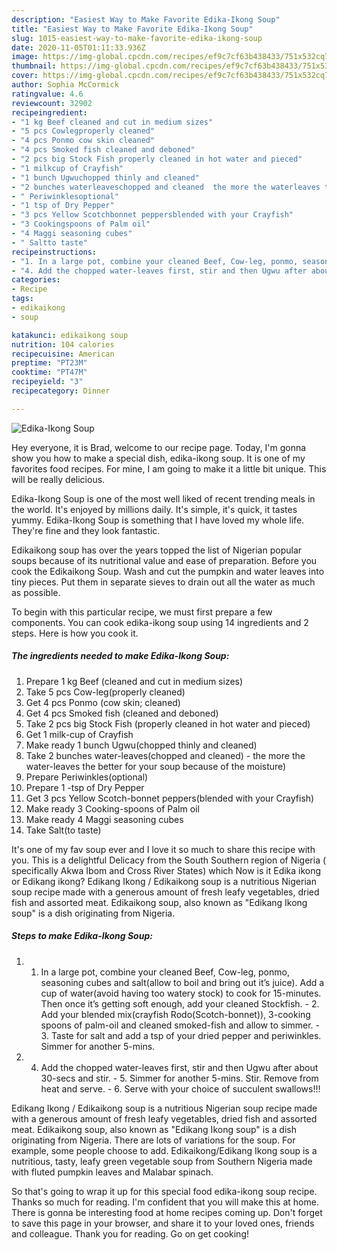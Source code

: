 ```yaml
---
description: "Easiest Way to Make Favorite Edika-Ikong Soup"
title: "Easiest Way to Make Favorite Edika-Ikong Soup"
slug: 1015-easiest-way-to-make-favorite-edika-ikong-soup
date: 2020-11-05T01:11:33.936Z
image: https://img-global.cpcdn.com/recipes/ef9c7cf63b438433/751x532cq70/edika-ikong-soup-recipe-main-photo.jpg
thumbnail: https://img-global.cpcdn.com/recipes/ef9c7cf63b438433/751x532cq70/edika-ikong-soup-recipe-main-photo.jpg
cover: https://img-global.cpcdn.com/recipes/ef9c7cf63b438433/751x532cq70/edika-ikong-soup-recipe-main-photo.jpg
author: Sophia McCormick
ratingvalue: 4.6
reviewcount: 32902
recipeingredient:
- "1 kg Beef cleaned and cut in medium sizes"
- "5 pcs Cowlegproperly cleaned"
- "4 pcs Ponmo cow skin cleaned"
- "4 pcs Smoked fish cleaned and deboned"
- "2 pcs big Stock Fish properly cleaned in hot water and pieced"
- "1 milkcup of Crayfish"
- "1 bunch Ugwuchopped thinly and cleaned"
- "2 bunches waterleaveschopped and cleaned  the more the waterleaves the better for your soup because of the moisture"
- " Periwinklesoptional"
- "1 tsp of Dry Pepper"
- "3 pcs Yellow Scotchbonnet peppersblended with your Crayfish"
- "3 Cookingspoons of Palm oil"
- "4 Maggi seasoning cubes"
- " Saltto taste"
recipeinstructions:
- "1. In a large pot, combine your cleaned Beef, Cow-leg, ponmo, seasoning cubes and salt(allow to boil and bring out it’s juice). Add a cup of water(avoid having too watery stock) to cook for 15-minutes. Then once it’s getting soft enough, add your cleaned Stockfish. 2. Add your blended mix(crayfish Rodo(Scotch-bonnet)), 3-cooking spoons of palm-oil and cleaned smoked-fish and allow to simmer. 3. Taste for salt and add a tsp of your dried pepper and periwinkles. Simmer for another 5-mins."
- "4. Add the chopped water-leaves first, stir and then Ugwu after about 30-secs and stir. 5. Simmer for another 5-mins. Stir. Remove from heat and serve. 6. Serve with your choice of succulent swallows!!!"
categories:
- Recipe
tags:
- edikaikong
- soup

katakunci: edikaikong soup 
nutrition: 104 calories
recipecuisine: American
preptime: "PT23M"
cooktime: "PT47M"
recipeyield: "3"
recipecategory: Dinner

---
```



![Edika-Ikong Soup](https://img-global.cpcdn.com/recipes/ef9c7cf63b438433/751x532cq70/edika-ikong-soup-recipe-main-photo.jpg)

Hey everyone, it is Brad, welcome to our recipe page. Today, I'm gonna show you how to make a special dish, edika-ikong soup. It is one of my favorites food recipes. For mine, I am going to make it a little bit unique. This will be really delicious.

Edika-Ikong Soup is one of the most well liked of recent trending meals in the world. It's enjoyed by millions daily. It's simple, it's quick, it tastes yummy. Edika-Ikong Soup is something that I have loved my whole life. They're fine and they look fantastic.

Edikaikong soup has over the years topped the list of Nigerian popular soups because of its nutritional value and ease of preparation. Before you cook the Edikaikong Soup. Wash and cut the pumpkin and water leaves into tiny pieces. Put them in separate sieves to drain out all the water as much as possible.


To begin with this particular recipe, we must first prepare a few components. You can cook edika-ikong soup using 14 ingredients and 2 steps. Here is how you cook it.

<!--inarticleads1-->

##### The ingredients needed to make Edika-Ikong Soup:

1. Prepare 1 kg Beef (cleaned and cut in medium sizes)
1. Take 5 pcs Cow-leg(properly cleaned)
1. Get 4 pcs Ponmo (cow skin; cleaned)
1. Get 4 pcs Smoked fish (cleaned and deboned)
1. Take 2 pcs big Stock Fish (properly cleaned in hot water and pieced)
1. Get 1 milk-cup of Crayfish
1. Make ready 1 bunch Ugwu(chopped thinly and cleaned)
1. Take 2 bunches water-leaves(chopped and cleaned) - the more the water-leaves the better for your soup because of the moisture)
1. Prepare  Periwinkles(optional)
1. Prepare 1 -tsp of Dry Pepper
1. Get 3 pcs Yellow Scotch-bonnet peppers(blended with your Crayfish)
1. Make ready 3 Cooking-spoons of Palm oil
1. Make ready 4 Maggi seasoning cubes
1. Take  Salt(to taste)


It&#39;s one of my fav soup ever and I love it so much to share this recipe with you. This is a delightful Delicacy from the South Southern region of Nigeria ( specifically Akwa Ibom and Cross River States) which Now is it Edika ikong or Edikang ikong? Edikang Ikong / Edikaikong soup is a nutritious Nigerian soup recipe made with a generous amount of fresh leafy vegetables, dried fish and assorted meat. Edikaikong soup, also known as &#34;Edikang Ikong soup&#34; is a dish originating from Nigeria. 

<!--inarticleads2-->

##### Steps to make Edika-Ikong Soup:

1. 1. In a large pot, combine your cleaned Beef, Cow-leg, ponmo, seasoning cubes and salt(allow to boil and bring out it’s juice). Add a cup of water(avoid having too watery stock) to cook for 15-minutes. Then once it’s getting soft enough, add your cleaned Stockfish. - 2. Add your blended mix(crayfish Rodo(Scotch-bonnet)), 3-cooking spoons of palm-oil and cleaned smoked-fish and allow to simmer. - 3. Taste for salt and add a tsp of your dried pepper and periwinkles. Simmer for another 5-mins.
1. 4. Add the chopped water-leaves first, stir and then Ugwu after about 30-secs and stir. - 5. Simmer for another 5-mins. Stir. Remove from heat and serve. - 6. Serve with your choice of succulent swallows!!!


Edikang Ikong / Edikaikong soup is a nutritious Nigerian soup recipe made with a generous amount of fresh leafy vegetables, dried fish and assorted meat. Edikaikong soup, also known as &#34;Edikang Ikong soup&#34; is a dish originating from Nigeria. There are lots of variations for the soup. For example, some people choose to add. Edikaikong/Edikang Ikong soup is a nutritious, tasty, leafy green vegetable soup from Southern Nigeria made with fluted pumpkin leaves and Malabar spinach. 

So that's going to wrap it up for this special food edika-ikong soup recipe. Thanks so much for reading. I'm confident that you will make this at home. There is gonna be interesting food at home recipes coming up. Don't forget to save this page in your browser, and share it to your loved ones, friends and colleague. Thank you for reading. Go on get cooking!
